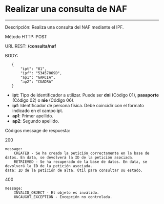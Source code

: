 # Realizar una consulta de NAF
___

Descripción: Realiza una consulta del NAF mediante el IPF.

Método HTTP: POST

URL REST: **/consulta/naf**

BODY: 

       {
           "ipt": "01",
           "ipf": "53457069D",
           "ap1": "GARCIA",
           "ap2": "CUADRA"
       }

* **ipt**: Tipo de identificador a utilizar. Puede ser **dni** (Código 01), **pasaporte** (Código 02) o **nie** (Código 06).
* **ipf**: Identificador de persona física. Debe coincidir con el formato indicado en el campo ipt.
* **ap1**: Primer apellido.
* **ap2**: Segundo apellido.

Códigos message de respuesta:

200

    message: 
        CREATED - Se ha creado la petición correctamente en la base de datos. En data, se devolverá la ID de la petición asociada.
        RETRIEVED - Se ha recuperado de la base de datos. En data, se devolverá la ID de la petición asociada.
    data: ID de la petición de alta. Útil para consultar su estado.
	
	
400

	message:
	    INVALID_OBJECT - El objeto es inválido.
	    UNCAUGHT_EXCEPTION - Excepción no controlada.